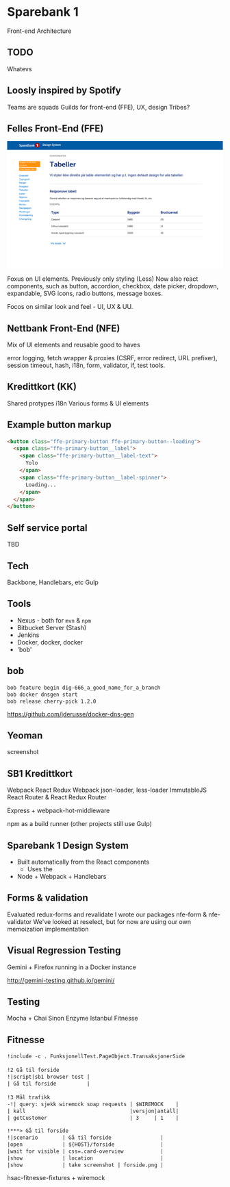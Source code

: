 # Sparebank 1

Front-end Architecture



## TODO

Whatevs


## Loosly inspired by Spotify

Teams are squads
Guilds for front-end (FFE), UX, design
Tribes?




## Felles Front-End (FFE)

![FFE screenshot](img/ffe.png)


Foxus on UI elements.
Previously only styling (Less)
Now also react components, such as
button, accordion, checkbox, date picker, dropdown, expandable, SVG icons, radio buttons, message boxes.

Focos on similar look and feel - UI, UX & UU.

## Nettbank Front-End (NFE)

Mix of UI elements and reusable good to haves

error logging, fetch wrapper & proxies (CSRF, error redirect, URL prefixer), session timeout, hash, i18n, form, validator, if, test tools.

## Kredittkort (KK)

Shared protypes
i18n
Various forms & UI elements



## Example button markup

```html
<button class="ffe-primary-button ffe-primary-button--loading">
  <span class="ffe-primary-button__label">
    <span class="ffe-primary-button__label-text">
      Yolo
    </span>
    <span class="ffe-primary-button__label-spinner">
      Loading...
    </span>
  </span>
</button>
```


## Self service portal

TBD

## Tech

Backbone, Handlebars, etc
Gulp


## Tools

* Nexus - both for `mvn` & `npm`
* Bitbucket Server (Stash)
* Jenkins
* Docker, docker, docker
* 'bob'


## bob

```
bob feature begin dig-666_a_good_name_for_a_branch
bob docker dnsgen start
bob release cherry-pick 1.2.0
```

https://github.com/jderusse/docker-dns-gen

## Yeoman

screenshot



## SB1 Kredittkort

Webpack
React
Redux
Webpack
  json-loader, less-loader
ImmutableJS
React Router & React Redux Router

Express + webpack-hot-middleware

npm as a build runner (other projects still use Gulp)


## Sparebank 1 Design System

* Built automatically from the React components
  * Uses the
* Node + Webpack + Handlebars


## Forms & validation

Evaluated redux-forms and revalidate
I wrote our packages nfe-form & nfe-validator
We've looked at reselect, but for now are using our own memoization implementation


## Visual Regression Testing

Gemini + Firefox running in a Docker instance

http://gemini-testing.github.io/gemini/



## Testing

Mocha + Chai
Sinon
Enzyme
Istanbul
Fitnesse


## Fitnesse

```
!include -c . FunksjonellTest.PageObject.TransaksjonerSide

!2 Gå til forside
!|script|sb1 browser test |
| Gå til forside          |

!3 Mål trafikk
-!| query: sjekk wiremock soap requests | $WIREMOCK    |
| kall                                  |versjon|antall|
| getCustomer                           | 3     | 1    |
```

```
!***> Gå til forside
!|scenario        | Gå til forside                |
|open             | ${HOST}/forside               |
|wait for visible | css=.card-overview            |
|show             | location                      |
|show             | take screenshot | forside.png |
```
hsac-fitnesse-fixtures + wiremock

